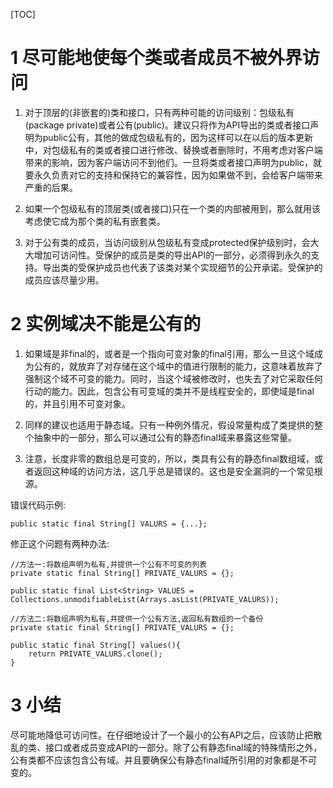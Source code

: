 [TOC]



# 1 尽可能地使每个类或者成员不被外界访问

1. 对于顶层的(非嵌套的)类和接口，只有两种可能的访问级别：包级私有(package private)或者公有(public)。建议只将作为API导出的类或者接口声明为public公有，其他的做成包级私有的，因为这样可以在以后的版本更新中，对包级私有的类或者接口进行修改、替换或者删除时，不用考虑对客户端带来的影响，因为客户端访问不到他们。一旦将类或者接口声明为public，就要永久负责对它的支持和保持它的兼容性，因为如果做不到，会给客户端带来严重的后果。

2. 如果一个包级私有的顶层类(或者接口)只在一个类的内部被用到，那么就用该考虑使它成为那个类的私有嵌套类。

3. 对于公有类的成员，当访问级别从包级私有变成protected保护级别时，会大大增加可访问性。受保护的成员是类的导出API的一部分，必须得到永久的支持。导出类的受保护成员也代表了该类对某个实现细节的公开承诺。受保护的成员应该尽量少用。



# 2 实例域决不能是公有的

1. 如果域是非final的，或者是一个指向可变对象的final引用，那么一旦这个域成为公有的，就放弃了对存储在这个域中的值进行限制的能力，这意味着放弃了强制这个域不可变的能力。同时，当这个域被修改时，也失去了对它采取任何行动的能力。因此，包含公有可变域的类并不是线程安全的，即使域是final的，并且引用不可变对象。

2. 同样的建议也适用于静态域。只有一种例外情况，假设常量构成了类提供的整个抽象中的一部分，那么可以通过公有的静态final域来暴露这些常量。

3. 注意，长度非零的数组总是可变的，所以，类具有公有的静态final数组域，或者返回这种域的访问方法，这几乎总是错误的。这也是安全漏洞的一个常见根源。

   

错误代码示例: 

```
public static final String[] VALURS = {...};
```

修正这个问题有两种办法:

```
//方法一:将数组声明为私有,并提供一个公有不可变的列表
private static final String[] PRIVATE_VALURS = {};

public static final List<String> VALUES = Collections.unmodifiableList(Arrays.asList(PRIVATE_VALURS));

//方法二:将数组声明为私有,并提供一个公有方法,返回私有数组的一个备份
private static final String[] PRIVATE_VALURS = {};

public static final String[] values(){
    return PRIVATE_VALURS.clone();
}
```



# 3 小结

尽可能地降低可访问性。在仔细地设计了一个最小的公有API之后，应该防止把散乱的类、接口或者成员变成API的一部分。除了公有静态final域的特殊情形之外，公有类都不应该包含公有域。并且要确保公有静态final域所引用的对象都是不可变的。
